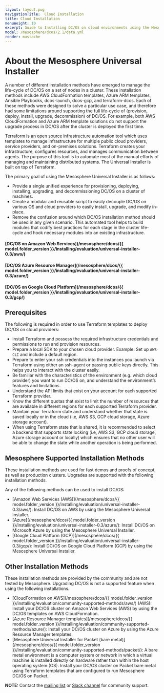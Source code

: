 ```yaml
---
layout: layout.pug
navigationTitle:  Cloud Installation
title: Cloud Installation
menuWeight: 10
excerpt: Guide to Installing DC/OS on cloud environments using the Mesosphere Universal Installer
model: /mesosphere/dcos/2.1/data.yml
render: mustache
---
```


# About the Mesosphere Universal Installer

A number of different installation methods have emerged to manage the life-cycle of DC/OS on a set of nodes in a cluster. These installation methods include AWS CloudFormation templates, Azure ARM templates, Ansible Playbooks, dcos-launch, dcos-gcp, and terraform-dcos. Each of these methods were designed to solve a particular use case, and therefore had some limitations around supporting the full life-cycle of (provision, deploy, install, upgrade, decommission) of DC/OS. For example, both AWS CloudFormation and Azure ARM template solutions do not support the upgrade process in DC/OS after the cluster is deployed the first time.

Terraform is an open source infrastructure automation tool which uses templates to manage infrastructure for multiple public cloud providers, service providers, and on-premises solutions. Terraform creates your infrastructure, configures resources, and manages communication between agents. The purpose of this tool is to automate most of the manual efforts of managing and maintaining distributed systems. The Universal Installer is built on top of Terraform.

The primary goal of using the Mesosphere Universal Installer is as follows:
- Provide a single unified experience for provisioning, deploying, installing, upgrading, and decommissioning DC/OS on a cluster of machines.
- Create a modular and reusable script to easily decouple DC/OS on various OS and cloud providers to easily install, upgrade, and modify in-place.
- Remove the confusion around which DC/OS installation method should be used in any given scenario. This automated tool helps to build modules that codify best practices for each stage in the cluster life-cycle and hook necessary modules into an existing infrastructure.

#### [DC/OS on Amazon Web Services](/mesosphere/dcos/{{ model.folder_version }}/installing/evaluation/universal-installer-0.3/aws/)

#### [DC/OS Azure Resource Manager](/mesosphere/dcos/{{ model.folder_version }}/installing/evaluation/universal-installer-0.3/azure/)

#### [DC/OS on Google Cloud Platform](/mesosphere/dcos/{{ model.folder_version }}/installing/evaluation/universal-installer-0.3/gcp/)

## Prerequisites
The following is required in order to use Terraform templates to deploy DC/OS on cloud providers:

- Install Terraform and possess the required infrastructure credentials and permissions to run and provision resources.
- Prepare a local SDK to your chosen cloud provider. Example: Set up `AWS-CLI` and include a default region.
- Prepare to enter your ssh credentials into the instances you launch via Terraform using either an ssh-agent or passing public keys directly. This helps you to interact with the cluster easily.
- Be familiar with the characteristics of the environment (e.g. which cloud provider) you want to run DC/OS on, and understand the environment’s features and limitations.
- Understand the API limits that exist on your account for each supported Terraform provider.
- Know the different quotas that exist to limit the number of resources that are available in different regions for each supported Terraform provider.
- Maintain your Terraform state and understand whether that state is saved locally or in the cloud (i.e, AWS S3, GCP cloud storage, Azure storage account).
- When using Terraform state that is shared, it is recommended to select a backend that supports state locking (i.e, AWS S3, GCP cloud storage, Azure storage account or locally) which ensures that no other user will be able to change the state while another operation is being performed.


## Mesosphere Supported Installation Methods
These installation methods are used for fast demos and proofs of concept, as well as production clusters. Upgrades are supported with the following installation methods.

Any of the following methods can be used to install DC/OS:
- [Amazon Web Services (AWS)](/mesosphere/dcos/{{ model.folder_version }}/installing/evaluation/universal-installer-0.3/aws/): Install DC/OS on AWS by using the Mesosphere Universal Installer.
- [Azure](/mesosphere/dcos/{{ model.folder_version }}/installing/evaluation/universal-installer-0.3/azure/): Install DC/OS on Microsoft Azure by using the Mesosphere Universal Installer.
- [Google Cloud Platform (GCP)](/mesosphere/dcos/{{ model.folder_version }}/installing/evaluation/universal-installer-0.3/gcp/): Install DC/OS on Google Cloud Platform (GCP) by using the Mesosphere Universal Installer.

## Other Installation Methods
These installation methods are provided by the community and are not tested by Mesosphere. Upgrading DC/OS is not a supported feature when using the following installations.

- [CloudFormation on AWS](/mesosphere/dcos/{{ model.folder_version }}/installing/evaluation/community-supported-methods/aws/) (AWS): Install your DC/OS cluster on Amazon Web Services (AWS) by using the DC/OS templates on AWS CloudFormation.
- [Azure Resource Manager templates](/mesosphere/dcos/{{ model.folder_version }}/installing/evaluation/community-supported-methods/azure/): Install your DC/OS cluster on Azure by using the Azure Resource Manager templates.
- [Mesosphere Universal Installer for Packet (bare metal)](/mesosphere/dcos/{{ model.folder_version }}/installing/evaluation/community-supported-methods/packet/): A bare metal environment is a computer system or network in which a virtual machine is installed directly on hardware rather than within the host operating system (OS). Install your DC/OS cluster on Packet bare metal using Terraform templates that are configured to run Mesosphere DC/OS on Packet.

<p class="message--note"><strong>NOTE: </strong>Contact the <a href="https://groups.google.com/a/dcos.io/forum/#!forum/users">mailing list</a> or <a href="http://chat.dcos.io/?_ga=2.226911897.58407594.1533244861-1110201164.1520633201">Slack channel</a> for community support.</p>
